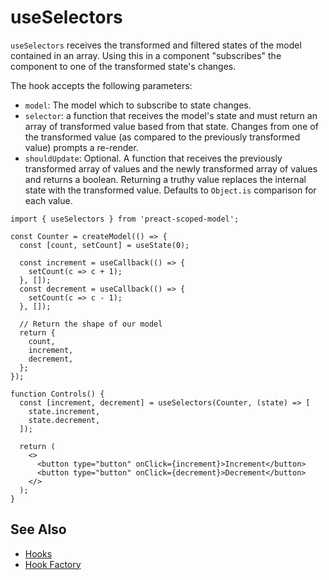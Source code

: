 # useSelectors

`useSelectors` receives the transformed and filtered states of the model contained in an array. Using this in a component "subscribes" the component to one of the transformed state's changes.

The hook accepts the following parameters:
- `model`: The model which to subscribe to state changes.
- `selector`: a function that receives the model's state and must return an array of transformed value based from that state. Changes from one of the transformed value (as compared to the previously transformed value) prompts a re-render.
- `shouldUpdate`: Optional. A function that receives the previously transformed array of values and the newly transformed array of values and returns a boolean. Returning a truthy value replaces the internal state with the transformed value. Defaults to `Object.is` comparison for each value.


```tsx
import { useSelectors } from 'preact-scoped-model';

const Counter = createModel(() => {
  const [count, setCount] = useState(0);

  const increment = useCallback(() => {
    setCount(c => c + 1);
  }, []);
  const decrement = useCallback(() => {
    setCount(c => c - 1);
  }, []);

  // Return the shape of our model
  return {
    count,
    increment,
    decrement,
  };
});

function Controls() {
  const [increment, decrement] = useSelectors(Counter, (state) => [
    state.increment,
    state.decrement,
  ]);

  return (
    <>
      <button type="button" onClick={increment}>Increment</button>
      <button type="button" onClick={decrement}>Decrement</button>
    </>
  );
}
```

## See Also
- [Hooks](/packages/preact-scoped-model/hooks/README.md)
- [Hook Factory](/packages/preact-scoped-model/docs/hook-factory.md)
